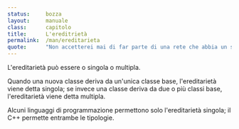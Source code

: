 ```yaml
---
status:     bozza
layout:     manuale
class:      capitolo
title:      L'ereditrietà
permalink:  /man/ereditarieta
quote:      "Non accetterei mai di far parte di una rete che abbia un server come me fra i suoi nodi"
---
```


<blockquote class="motto">
</blockquote>

L'ereditarietà può essere o singola o multipla.

Quando una nuova classe deriva da un'unica classe base, l'ereditarietà
viene detta singola; se invece una classe deriva da due o più classi
base, l'ereditarietà viene detta multipla. 

Alcuni linguaggi di programmazione permettono solo l'ereditarietà
singola; il C++ permette entrambe le tipologie.
